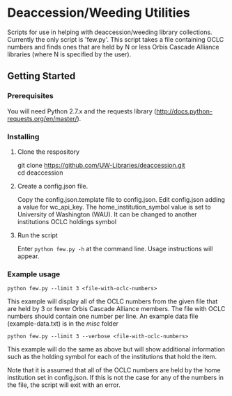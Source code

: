 # Deaccession/Weeding Utilities
Scripts for use in helping with deaccession/weeding library collections. Currently the only script is 'few.py'. This script takes a file containing OCLC numbers and finds ones that are held by N or less Orbis Cascade Alliance libraries (where N is specified by the user).  

## Getting Started

### Prerequisites

You will need Python 2.7.x and the requests library (http://docs.python-requests.org/en/master/).  

### Installing

1. Clone the respository

    git clone https://github.com/UW-Libraries/deaccession.git  
    cd deaccession  

2. Create a config.json file.

    Copy the config.json.template file to config.json. Edit config.json adding a value for wc_api_key. The home_institution_symbol value is set to University of Washington (WAU). It can be changed to another institutions OCLC holdings symbol   

3. Run the script

    Enter ```python few.py -h``` at the command line. Usage instructions will appear.  

### Example usage

```python few.py --limit 3 <file-with-oclc-numbers>```   

This example will display all of the OCLC numbers from the given file that are held by 3 or fewer Orbis Cascade Alliance members. The file with OCLC numbers should contain one number per line. An example data file (example-data.txt) is in the *misc* folder  

```python few.py --limit 3 --verbose <file-with-oclc-numbers>```   

This example will do the same as above but will show additional information such as the holding symbol for each of the institutions that hold the item.  

Note that it is assumed that all of the OCLC numbers are held by the home institution set in config.json. If this is not the case for any of the numbers in the file, the script will exit with an error.  

